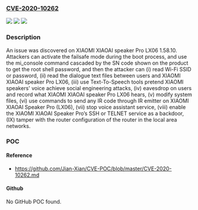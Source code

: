 ### [CVE-2020-10262](https://cve.mitre.org/cgi-bin/cvename.cgi?name=CVE-2020-10262)
![](https://img.shields.io/static/v1?label=Product&message=n%2Fa&color=blue)
![](https://img.shields.io/static/v1?label=Version&message=n%2Fa&color=blue)
![](https://img.shields.io/static/v1?label=Vulnerability&message=n%2Fa&color=brighgreen)

### Description

An issue was discovered on XIAOMI XIAOAI speaker Pro LX06 1.58.10. Attackers can activate the failsafe mode during the boot process, and use the mi_console command cascaded by the SN code shown on the product to get the root shell password, and then the attacker can (i) read Wi-Fi SSID or password, (ii) read the dialogue text files between users and XIAOMI XIAOAI speaker Pro LX06, (iii) use Text-To-Speech tools pretend XIAOMI speakers' voice achieve social engineering attacks, (iv) eavesdrop on users and record what XIAOMI XIAOAI speaker Pro LX06 hears, (v) modify system files, (vi) use commands to send any IR code through IR emitter on XIAOMI XIAOAI Speaker Pro (LX06), (vii) stop voice assistant service, (viii) enable the XIAOMI XIAOAI Speaker Pro’s SSH or TELNET service as a backdoor, (IX) tamper with the router configuration of the router in the local area networks.

### POC

#### Reference
- https://github.com/Jian-Xian/CVE-POC/blob/master/CVE-2020-10262.md

#### Github
No GitHub POC found.

